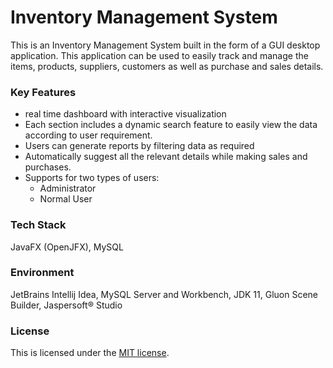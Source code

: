 # Inventory Management System

This is an Inventory Management System built in the form of a GUI desktop application. 
This application can be used to easily track and manage the items, products, suppliers, customers as well as purchase and sales details.

### Key Features
- real time dashboard with interactive visualization 
- Each section includes a dynamic search feature to easily view the data according to user requirement.
- Users can generate reports by filtering data as required
- Automatically suggest all the relevant details while making sales and purchases.
- Supports for two types of users:
  - Administrator
  - Normal User

### Tech Stack
JavaFX (OpenJFX), MySQL

### Environment
JetBrains Intellij Idea, MySQL Server and Workbench, JDK 11, Gluon Scene Builder, Jaspersoft® Studio

### License
This is licensed under the [MIT license](LICENSE).
